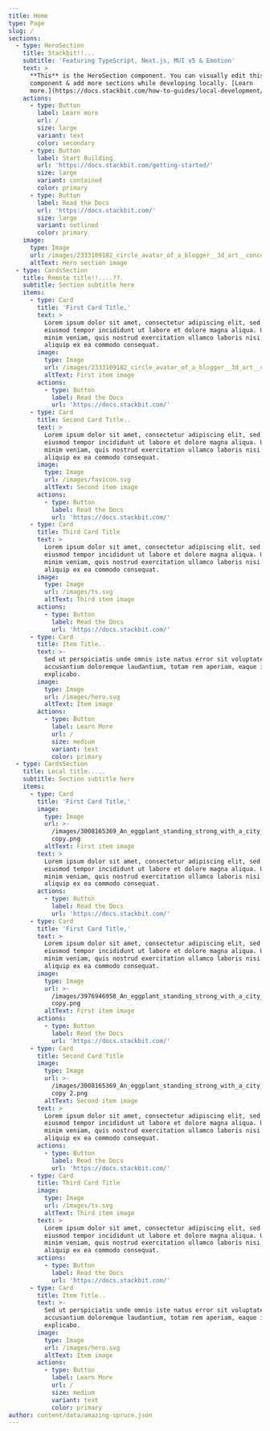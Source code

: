 ```yaml
---
title: Home
type: Page
slug: /
sections:
  - type: HeroSection
    title: Stackbit!!...
    subtitle: 'Featuring TypeScript, Next.js, MUI v5 & Emotion'
    text: >
      **This** is the HeroSection component. You can visually edit this
      component & add more sections while developing locally. [Learn
      more.](https://docs.stackbit.com/how-to-guides/local-development/)
    actions:
      - type: Button
        label: Learn more
        url: /
        size: large
        variant: text
        color: secondary
      - type: Button
        label: Start Building
        url: 'https://docs.stackbit.com/getting-started/'
        size: large
        variant: contained
        color: primary
      - type: Button
        label: Read the Docs
        url: 'https://docs.stackbit.com/'
        size: large
        variant: outlined
        color: primary
    image:
      type: Image
      url: /images/2333109182_circle_avatar_of_a_blogger__3d_art__concept.png
      altText: Hero section image
  - type: CardsSection
    title: Remote title!!....??.
    subtitle: Section subtitle here
    items:
      - type: Card
        title: 'First Card Title,'
        text: >
          Lorem ipsum dolor sit amet, consectetur adipiscing elit, sed do
          eiusmod tempor incididunt ut labore et dolore magna aliqua. Ut enim ad
          minim veniam, quis nostrud exercitation ullamco laboris nisi ut
          aliquip ex ea commodo consequat.
        image:
          type: Image
          url: /images/2333109182_circle_avatar_of_a_blogger__3d_art__concept.png
          altText: First item image
        actions:
          - type: Button
            label: Read the Docs
            url: 'https://docs.stackbit.com/'
      - type: Card
        title: Second Card Title..
        text: >
          Lorem ipsum dolor sit amet, consectetur adipiscing elit, sed do
          eiusmod tempor incididunt ut labore et dolore magna aliqua. Ut enim ad
          minim veniam, quis nostrud exercitation ullamco laboris nisi ut
          aliquip ex ea commodo consequat.
        image:
          type: Image
          url: /images/favicon.svg
          altText: Second item image
        actions:
          - type: Button
            label: Read the Docs
            url: 'https://docs.stackbit.com/'
      - type: Card
        title: Third Card Title
        text: >
          Lorem ipsum dolor sit amet, consectetur adipiscing elit, sed do
          eiusmod tempor incididunt ut labore et dolore magna aliqua. Ut enim ad
          minim veniam, quis nostrud exercitation ullamco laboris nisi ut
          aliquip ex ea commodo consequat.
        image:
          type: Image
          url: /images/ts.svg
          altText: Third item image
        actions:
          - type: Button
            label: Read the Docs
            url: 'https://docs.stackbit.com/'
      - type: Card
        title: Item Title..
        text: >-
          Sed ut perspiciatis unde omnis iste natus error sit voluptatem
          accusantium doloremque laudantium, totam rem aperiam, eaque ipsa quae.
          explicabo.
        image:
          type: Image
          url: /images/hero.svg
          altText: Item image
        actions:
          - type: Button
            label: Learn More
            url: /
            size: medium
            variant: text
            color: primary
  - type: CardsSection
    title: Local title.....
    subtitle: Section subtitle here
    items:
      - type: Card
        title: 'First Card Title,'
        image:
          type: Image
          url: >-
            /images/3008165369_An_eggplant_standing_strong_with_a_city_in_the_background__concept_art__matte_painting__HQ__4k
            copy.png
          altText: First item image
        text: >
          Lorem ipsum dolor sit amet, consectetur adipiscing elit, sed do
          eiusmod tempor incididunt ut labore et dolore magna aliqua. Ut enim ad
          minim veniam, quis nostrud exercitation ullamco laboris nisi ut
          aliquip ex ea commodo consequat.
        actions:
          - type: Button
            label: Read the Docs
            url: 'https://docs.stackbit.com/'
      - type: Card
        title: 'First Card Title,'
        text: >
          Lorem ipsum dolor sit amet, consectetur adipiscing elit, sed do
          eiusmod tempor incididunt ut labore et dolore magna aliqua. Ut enim ad
          minim veniam, quis nostrud exercitation ullamco laboris nisi ut
          aliquip ex ea commodo consequat.
        image:
          type: Image
          url: >-
            /images/3976946958_An_eggplant_standing_strong_with_a_city_in_the_background__concept_art__matte_painting__HQ__4k
            copy.png
          altText: First item image
        actions:
          - type: Button
            label: Read the Docs
            url: 'https://docs.stackbit.com/'
      - type: Card
        title: Second Card Title
        image:
          type: Image
          url: >-
            /images/3008165369_An_eggplant_standing_strong_with_a_city_in_the_background__concept_art__matte_painting__HQ__4k
            copy 2.png
          altText: Second item image
        text: >
          Lorem ipsum dolor sit amet, consectetur adipiscing elit, sed do
          eiusmod tempor incididunt ut labore et dolore magna aliqua. Ut enim ad
          minim veniam, quis nostrud exercitation ullamco laboris nisi ut
          aliquip ex ea commodo consequat.
        actions:
          - type: Button
            label: Read the Docs
            url: 'https://docs.stackbit.com/'
      - type: Card
        title: Third Card Title
        image:
          type: Image
          url: /images/ts.svg
          altText: Third item image
        text: >
          Lorem ipsum dolor sit amet, consectetur adipiscing elit, sed do
          eiusmod tempor incididunt ut labore et dolore magna aliqua. Ut enim ad
          minim veniam, quis nostrud exercitation ullamco laboris nisi ut
          aliquip ex ea commodo consequat.
        actions:
          - type: Button
            label: Read the Docs
            url: 'https://docs.stackbit.com/'
      - type: Card
        title: Item Title..
        text: >-
          Sed ut perspiciatis unde omnis iste natus error sit voluptatem
          accusantium doloremque laudantium, totam rem aperiam, eaque ipsa quae.
          explicabo.
        image:
          type: Image
          url: /images/hero.svg
          altText: Item image
        actions:
          - type: Button
            label: Learn More
            url: /
            size: medium
            variant: text
            color: primary
author: content/data/amazing-spruce.json
---
```

